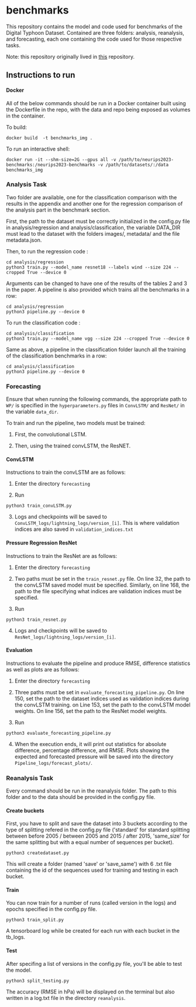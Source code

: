 # benchmarks

This repository contains the model and code used for benchmarks of the Digital Typhoon Dataset. Contained are three folders: analysis, reanalysis, and forecasting, each one containing the code used for those respective tasks. 

Note: this repository originally lived in [this](https://github.com/jared-hwang/DigitalTyphoonModels) repository.


## Instructions to run

#### Docker
All of the below commands should be run in a Docker container built using the Dockerfile in the repo, with the data and repo being exposed as volumes in the container. 

To build:

```docker build  -t benchmarks_img .```

To run an interactive shell:

```docker run -it --shm-size=2G --gpus all -v /path/to/neurips2023-benchmarks:/neurips2023-benchmarks -v /path/to/datasets/:/data benchmarks_img```


### Analysis Task

Two folder are available, one for the classification comparison with the results in the appendix and another one for the regression comparison of the analysis part in the benchmark section.

First, the path to the dataset must be correctly initialized in the config.py file in analysis/regression and analysis/classification, the variable DATA_DIR must lead to the dataset with the folders images/, metadata/ and the file metadata.json.

Then, to run the regression code :
```
cd analysis/regression
python3 train.py --model_name resnet18 --labels wind --size 224 --cropped True --device 0
```
Arguments can be changed to have one of the results of the tables 2 and 3 in the paper.
A pipeline is also provided which trains all the benchmarks in a row:
```
cd analysis/regression
python3 pipeline.py --device 0
```

To run the classification code :
```
cd analysis/classification
python3 train.py --model_name vgg --size 224 --cropped True --device 0
```
Same as above, a pipeline in the classification folder launch all the training of the classification benchmarks in a row:
```
cd analysis/classification
python3 pipeline.py --device 0
```


### Forecasting

Ensure that when running the following commands, the appropriate path to ```WP/``` is specified in the ```hyperparameters.py``` files in ```ConvLSTM/``` and ```ResNet/``` in the variable ```data_dir```.

To train and run the pipeline, two models must be trained: 

1. First, the convolutional LSTM.

2. Then, using the trained convLSTM, the ResNET.

#### ConvLSTM

Instructions to train the convLSTM are as follows:

1. Enter the directory ```forecasting```

2. Run 
```
python3 train_convLSTM.py
```

3. Logs and checkpoints will be saved to ```ConvLSTM_logs/lightning_logs/version_[i]```. This is where validation indices are also saved in ```validation_indices.txt```

#### Pressure Regression ResNet

Instructions to train the ResNet are as follows:

1. Enter the directory ```forecasting```

2. Two paths must be set in the ```train_resnet.py``` file. On line 32, the path to the convLSTM saved model must be specified. Similarly, on line 168, the path to the file specifying what indices are validation indices must be specified.

3. Run 
```
python3 train_resnet.py
```

4. Logs and checkpoints will be saved to ```ResNet_logs/lightning_logs/version_[i]```. 

#### Evaluation

Instructions to evaluate the pipeline and produce RMSE, difference statistics as well as plots are as follows:

1. Enter the directory ```forecasting```

2. Three paths must be set in ```evaluate_forecasting_pipeline.py```. On line 150, set the path to the dataset indices used as validation indices during the convLSTM training. on Line 153, set the path to the convLSTM model weights. On line 156, set the path to the ResNet model weights.

3. Run 
```
python3 evaluate_forecasting_pipeline.py
```

4. When the execution ends, it will print out statistics for absolute difference, percentage difference, and RMSE. Plots showing the expected and forecasted pressure will be saved into the directory ```Pipeline_logs/forecast_plots/```.

### Reanalysis Task
Every command should be run in the reanalysis folder. The path to this folder and to the data should be provided in the config.py file.

#### Create buckets
First, you have to split and save the dataset into 3 buckets according to the type of splitting refered in the config.py file ('standard' for standard splitting between before 2005 / between 2005 and 2015 / after 2015, 'same_size' for the same splitting but with a equal number of sequences per bucket).
```
python3 createdataset.py
```
This will create a folder (named 'save' or 'save_same') with 6 .txt file containing the id of the sequences used for training and testing in each bucket.

#### Train
You can now train for a number of runs (called version in the logs) and epochs specified in the config.py file.
```
python3 train_split.py
```
A tensorboard log while be created for each run with each bucket in the tb_logs.

#### Test
After specifing a list of versions in the config.py file, you'll be able to test the model.
```
python3 split_testing.py
```
The accuracy (RMSE in hPa) will be displayed on the terminal but also written in a log.txt file in the directory ```reanalysis```.
